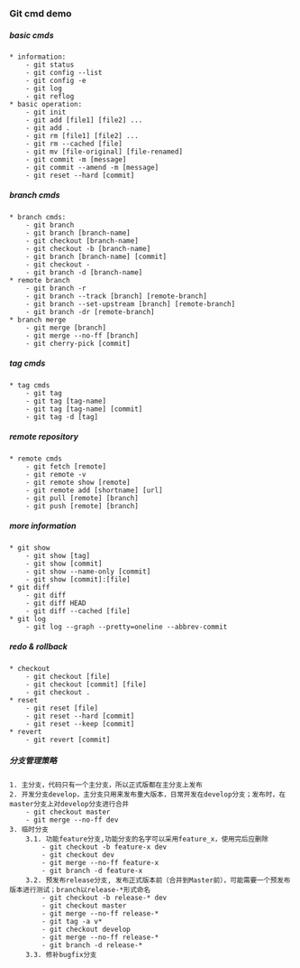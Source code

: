 ### Git cmd demo


##### basic cmds
    * information:
        - git status
        - git config --list
        - git config -e
        - git log
        - git reflog
    * basic operation:   
        - git init
        - git add [file1] [file2] ...
        - git add .
        - git rm [file1] [file2] ...
        - git rm --cached [file]
        - git mv [file-original] [file-renamed]
        - git commit -m [message]
        - git commit --amend -m [message]
        - git reset --hard [commit]


##### branch cmds
    * branch cmds:
        - git branch
        - git branch [branch-name]
        - git checkout [branch-name]
        - git checkout -b [branch-name]
        - git branch [branch-name] [commit]
        - git checkout -
        - git branch -d [branch-name]
    * remote branch
        - git branch -r
        - git branch --track [branch] [remote-branch]
        - git branch --set-upstream [branch] [remote-branch]
        - git branch -dr [remote-branch]
    * branch merge
        - git merge [branch]
        - git merge --no-ff [branch]
        - git cherry-pick [commit]


##### tag cmds
    * tag cmds
        - git tag
        - git tag [tag-name]
        - git tag [tag-name] [commit]
        - git tag -d [tag]


##### remote repository
    * remote cmds
        - git fetch [remote]
        - git remote -v
        - git remote show [remote]
        - git remote add [shortname] [url]
        - git pull [remote] [branch]
        - git push [remote] [branch]


##### more information
    * git show
        - git show [tag]
        - git show [commit]
        - git show --name-only [commit]
        - git show [commit]:[file]
    * git diff
        - git diff
        - git diff HEAD
        - git diff --cached [file]
    * git log
        - git log --graph --pretty=oneline --abbrev-commit


##### redo & rollback
    * checkout
        - git checkout [file]
        - git checkout [commit] [file]
        - git checkout .
    * reset
        - git reset [file]
        - git reset --hard [commit]
        - git reset --keep [commit]
    * revert
        - git revert [commit]


##### 分支管理策略
    1. 主分支，代码只有一个主分支，所以正式版都在主分支上发布
    2. 开发分支develop，主分支只用来发布重大版本，日常开发在develop分支；发布时，在master分支上对develop分支进行合并
        - git checkout master
        - git merge --no-ff dev
    3. 临时分支
        3.1. 功能feature分支,功能分支的名字可以采用feature_x，使用完后应删除
            - git checkout -b feature-x dev
            - git checkout dev
            - git merge --no-ff feature-x
            - git branch -d feature-x
        3.2. 预发布release分支, 发布正式版本前（合并到Master前），可能需要一个预发布版本进行测试；branch以release-*形式命名
            - git checkout -b release-* dev
            - git checkout master
            - git merge --no-ff release-*
            - git tag -a v*
            - git checkout develop
            - git merge --no-ff release-*
            - git branch -d release-*
        3.3. 修补bugfix分支





